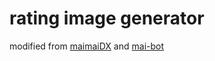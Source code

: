 # rating image generator

modified from [maimaiDX](https://github.com/Yuri-YuzuChaN/maimaiDX) and [mai-bot](https://github.com/Diving-Fish/mai-bot)